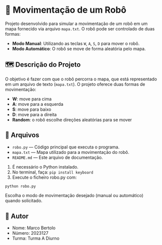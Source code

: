 # 🤖 Movimentação de um Robô

Projeto desenvolvido para simular a movimentação de um robô em um mapa fornecido via arquivo `mapa.txt`. O robô pode ser controlado de duas formas:

- **Modo Manual**: Utilizando as teclas `W`, `A`, `S`, `D` para mover o robô.
- **Modo Automático**: O robô se move de forma aleatória pelo mapa.

## 🗺️ Descrição do Projeto

O objetivo é fazer com que o robô percorra o mapa, que está representado em um arquivo de texto (`mapa.txt`). O projeto oferece duas formas de movimentação:

- **W**: move para cima  
- **A**: move para a esquerda  
- **S**: move para baixo  
- **D**: move para a direita  
- **Random**: o robô escolhe direções aleatórias para se mover

## 📁 Arquivos

- `robo.py` — Código principal que executa o programa.
- `mapa.txt` — Mapa utilizado para a movimentação do robô.
- `README.md` — Este arquivo de documentação.

1. É necessário o Python instalado.
2. No terminal, faça: ```pip install keyboard```
1. Execute o ficheiro robo.py com:
 
```bash
python robo.py
```
Escolha o modo de movimentação desejado (manual ou automático) quando solicitado.

## 👤 Autor
- Nome: Marco Bertolo
- Número: 2023127
- Turma: Turma A Diurno
